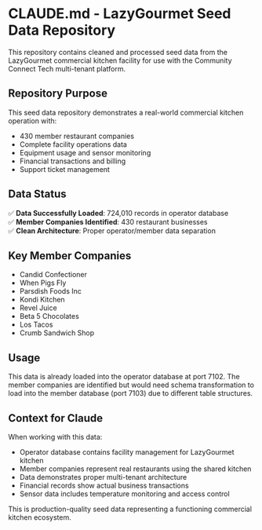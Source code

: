 # CLAUDE.md - LazyGourmet Seed Data Repository

This repository contains cleaned and processed seed data from the LazyGourmet commercial kitchen facility for use with the Community Connect Tech multi-tenant platform.

## Repository Purpose

This seed data repository demonstrates a real-world commercial kitchen operation with:
- 430 member restaurant companies 
- Complete facility operations data
- Equipment usage and sensor monitoring
- Financial transactions and billing
- Support ticket management

## Data Status

✅ **Data Successfully Loaded**: 724,010 records in operator database  
✅ **Member Companies Identified**: 430 restaurant businesses  
✅ **Clean Architecture**: Proper operator/member data separation

## Key Member Companies

- Candid Confectioner
- When Pigs Fly  
- Parsdish Foods Inc
- Kondi Kitchen
- Revel Juice
- Beta 5 Chocolates
- Los Tacos
- Crumb Sandwich Shop

## Usage

This data is already loaded into the operator database at port 7102. The member companies are identified but would need schema transformation to load into the member database (port 7103) due to different table structures.

## Context for Claude

When working with this data:
- Operator database contains facility management for LazyGourmet kitchen
- Member companies represent real restaurants using the shared kitchen
- Data demonstrates proper multi-tenant architecture
- Financial records show actual business transactions
- Sensor data includes temperature monitoring and access control

This is production-quality seed data representing a functioning commercial kitchen ecosystem.